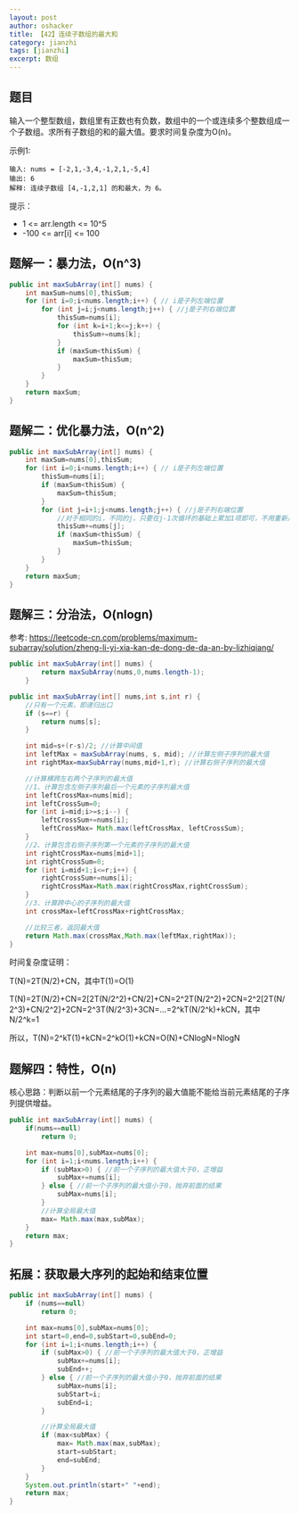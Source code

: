```yaml
---
layout: post 
author: oshacker
title: 【42】连续子数组的最大和
category: jianzhi
tags: [jianzhi]
excerpt: 数组
---
```



## 题目

输入一个整型数组，数组里有正数也有负数，数组中的一个或连续多个整数组成一个子数组。求所有子数组的和的最大值。要求时间复杂度为O(n)。

示例1:
```
输入: nums = [-2,1,-3,4,-1,2,1,-5,4]
输出: 6
解释: 连续子数组 [4,-1,2,1] 的和最大，为 6。
```

提示：
+ 1 <= arr.length <= 10^5
+ -100 <= arr[i] <= 100

## 题解一：暴力法，O(n^3)

```java
public int maxSubArray(int[] nums) {
    int maxSum=nums[0],thisSum;
    for (int i=0;i<nums.length;i++) { // i是子列左端位置
        for (int j=i;j<nums.length;j++) { //j是子列右端位置
            thisSum=nums[i];
            for (int k=i+1;k<=j;k++) {
                thisSum+=nums[k];
            }
            if (maxSum<thisSum) {
                maxSum=thisSum;
            }
        }
    }
    return maxSum;
}
```

## 题解二：优化暴力法，O(n^2)

```java
public int maxSubArray(int[] nums) {
    int maxSum=nums[0],thisSum;
    for (int i=0;i<nums.length;i++) { // i是子列左端位置
        thisSum=nums[i];
        if (maxSum<thisSum) {
            maxSum=thisSum;
        }
        for (int j=i+1;j<nums.length;j++) { //j是子列右端位置
            //对于相同的i，不同的j，只要在j-1次循环的基础上累加1项即可，不用重新从i累加到j
            thisSum+=nums[j];
            if (maxSum<thisSum) {
                maxSum=thisSum;
            }
        }
    }
    return maxSum;
}
```

## 题解三：分治法，O(nlogn)

参考: https://leetcode-cn.com/problems/maximum-subarray/solution/zheng-li-yi-xia-kan-de-dong-de-da-an-by-lizhiqiang/

```java
public int maxSubArray(int[] nums) {
        return maxSubArray(nums,0,nums.length-1);
    }

public int maxSubArray(int[] nums,int s,int r) {
    //只有一个元素，即递归出口
    if (s==r) {
        return nums[s];
    }

    int mid=s+(r-s)/2; //计算中间值
    int leftMax = maxSubArray(nums, s, mid); //计算左侧子序列的最大值
    int rightMax=maxSubArray(nums,mid+1,r); //计算右侧子序列的最大值

    //计算横跨左右两个子序列的最大值
    //1、计算包含左侧子序列最后一个元素的子序列最大值
    int leftCrossMax=nums[mid];
    int leftCrossSum=0;
    for (int i=mid;i>=s;i--) {
        leftCrossSum+=nums[i];
        leftCrossMax= Math.max(leftCrossMax, leftCrossSum);
    }
    //2、计算包含右侧子序列第一个元素的子序列的最大值
    int rightCrossMax=nums[mid+1];
    int rightCrossSum=0;
    for (int i=mid+1;i<=r;i++) {
        rightCrossSum+=nums[i];
        rightCrossMax=Math.max(rightCrossMax,rightCrossSum);
    }
    //3、计算跨中心的子序列的最大值
    int crossMax=leftCrossMax+rightCrossMax;

    //比较三者，返回最大值
    return Math.max(crossMax,Math.max(leftMax,rightMax));
}
```

时间复杂度证明：

T(N)=2T(N/2)+CN，其中T(1)=O(1)

T(N)=2T(N/2)+CN=2[2T(N/2^2)+CN/2]+CN=2^2T(N/2^2)+2CN=2^2[2T(N/2^3)+CN/2^2]+2CN=2^3T(N/2^3)+3CN=...=2^kT(N/2^k)+kCN，其中N/2^k=1

所以，T(N)=2^kT(1)+kCN=2^kO(1)+kCN=O(N)+CNlogN=NlogN

## 题解四：特性，O(n)

核心思路：判断以前一个元素结尾的子序列的最大值能不能给当前元素结尾的子序列提供增益。

```java
public int maxSubArray(int[] nums) {
    if(nums==null) 
        return 0;

    int max=nums[0],subMax=nums[0];
    for (int i=1;i<nums.length;i++) {
        if (subMax>0) { //前一个子序列的最大值大于0，正增益
            subMax+=nums[i];
        } else { //前一个子序列的最大值小于0，抛弃前面的结果
            subMax=nums[i];
        }
        //计算全局最大值
        max= Math.max(max,subMax);
    }
    return max;
}
```

## 拓展：获取最大序列的起始和结束位置

```java
public int maxSubArray(int[] nums) {
    if (nums==null)
        return 0;

    int max=nums[0],subMax=nums[0];
    int start=0,end=0,subStart=0,subEnd=0;
    for (int i=1;i<nums.length;i++) {
        if (subMax>0) { //前一个子序列的最大值大于0，正增益
            subMax+=nums[i];
            subEnd++;
        } else { //前一个子序列的最大值小于0，抛弃前面的结果
            subMax=nums[i];
            subStart=i;
            subEnd=i;
        }

        //计算全局最大值
        if (max<subMax) {
            max= Math.max(max,subMax);
            start=subStart;
            end=subEnd;
        }
    }
    System.out.println(start+" "+end);
    return max;
}
```


